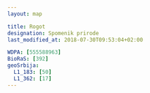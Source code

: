 ```yaml
---
layout: map

title: Rogot
designation: Spomenik prirode
last_modified_at: 2018-07-30T09:53:04+02:00

WDPA: [555588963]
BioRaS: [392]
geoSrbija:
  L1_183: [50]
  L1_362: [17]
---
```

